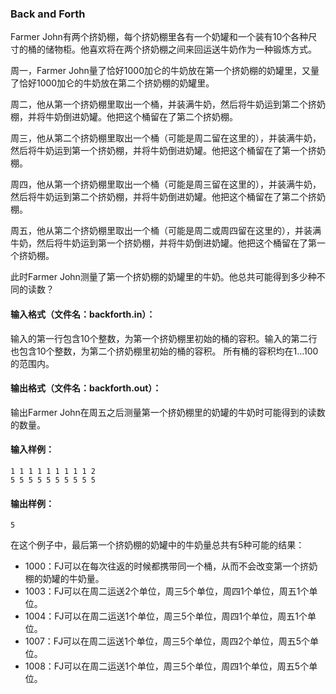 ### Back and Forth

Farmer John有两个挤奶棚，每个挤奶棚里各有一个奶罐和一个装有$10$个各种尺寸的桶的储物柜。他喜欢将在两个挤奶棚之间来回运送牛奶作为一种锻炼方式。

周一，Farmer John量了恰好$1000$加仑的牛奶放在第一个挤奶棚的奶罐里，又量了恰好$1000$加仑的牛奶放在第二个挤奶棚的奶罐里。

周二，他从第一个挤奶棚里取出一个桶，并装满牛奶，然后将牛奶运到第二个挤奶棚，并将牛奶倒进奶罐。他把这个桶留在了第二个挤奶棚。

周三，他从第二个挤奶棚里取出一个桶（可能是周二留在这里的），并装满牛奶，然后将牛奶运到第一个挤奶棚，并将牛奶倒进奶罐。他把这个桶留在了第一个挤奶棚。

周四，他从第一个挤奶棚里取出一个桶（可能是周三留在这里的），并装满牛奶，然后将牛奶运到第二个挤奶棚，并将牛奶倒进奶罐。他把这个桶留在了第二个挤奶棚。

周五，他从第二个挤奶棚里取出一个桶（可能是周二或周四留在这里的），并装满牛奶，然后将牛奶运到第一个挤奶棚，并将牛奶倒进奶罐。他把这个桶留在了第一个挤奶棚。

此时Farmer John测量了第一个挤奶棚的奶罐里的牛奶。他总共可能得到多少种不同的读数？



#### 输入格式（文件名：backforth.in）：

输入的第一行包含$10$个整数，为第一个挤奶棚里初始的桶的容积。输入的第二行也包含$10$个整数，为第二个挤奶棚里初始的桶的容积。 所有桶的容积均在$1 \dots 100$的范围内。



#### 输出格式（文件名：backforth.out）：

输出Farmer John在周五之后测量第一个挤奶棚里的奶罐的牛奶时可能得到的读数的数量。



#### 输入样例：

```
1 1 1 1 1 1 1 1 1 2
5 5 5 5 5 5 5 5 5 5
```

#### 输出样例：

```
5
```

在这个例子中，最后第一个挤奶棚的奶罐中的牛奶量总共有$5$种可能的结果：

- $1000$：FJ可以在每次往返的时候都携带同一个桶，从而不会改变第一个挤奶棚的奶罐的牛奶量。
- $1003$：FJ可以在周二运送$2$个单位，周三$5$个单位，周四$1$个单位，周五$1$个单位。
- $1004$：FJ可以在周二运送$1$个单位，周三$5$个单位，周四$1$个单位，周五$1$个单位。
- $1007$：FJ可以在周二运送$1$个单位，周三$5$个单位，周四$2$个单位，周五$5$个单位。
- $1008$：FJ可以在周二运送$1$个单位，周三$5$个单位，周四$1$个单位，周五$5$个单位。